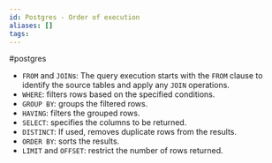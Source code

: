 ```yaml
---
id: Postgres - Order of execution
aliases: []
tags:
---
```


#postgres

- `FROM` and `JOIN`s: The query execution starts with the `FROM` clause to identify the source tables and apply any `JOIN` operations.
- `WHERE`: filters rows based on the specified conditions.
- `GROUP BY`: groups the filtered rows.
- `HAVING`: filters the grouped rows.
- `SELECT`: specifies the columns to be returned.
- `DISTINCT`: If used, removes duplicate rows from the results.
- `ORDER BY`: sorts the results.
- `LIMIT` and `OFFSET`: restrict the number of rows returned.
